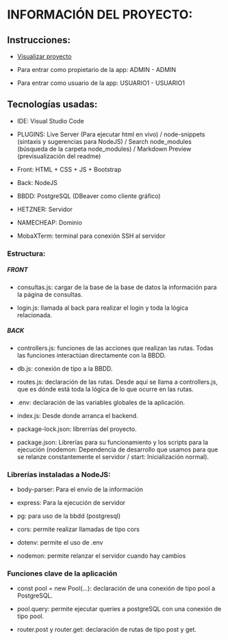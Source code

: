 # INFORMACIÓN DEL PROYECTO:

## Instrucciones:

 - [Visualizar proyecto](https://oconroldan.com)

 - Para entrar como propietario de la app: ADMIN - ADMIN

 - Para entrar como usuario de la app: USUARIO1 - USUARIO1



## Tecnologías usadas:

- IDE: Visual Studio Code

- PLUGINS: Live Server (Para ejecutar html en vivo) / node-snippets (sintaxis y sugerencias para NodeJS) / Search node_modules (búsqueda de la carpeta node_modules) /  Markdown Preview (previsualización del readme)
  
- Front: HTML + CSS + JS + Bootstrap
  
- Back: NodeJS
  
- BBDD: PostgreSQL (DBeaver como cliente gráfico)

- HETZNER: Servidor

- NAMECHEAP: Dominio
  
- MobaXTerm: terminal para conexión SSH al servidor



### Estructura:

##### FRONT

- consultas.js: cargar de la base de la base de datos la información para la página de consultas.

- login.js: llamada al back para realizar el login y toda la lógica relacionada.

##### BACK

- controllers.js: funciones de las acciones que realizan las rutas. Todas las funciones interactúan directamente con la BBDD.

- db.js: conexión de tipo a la BBDD.

- routes.js: declaración de las rutas. Desde aquí se llama a controllers.js, que es dónde está toda la lógica de lo que ocurre en las rutas.
  
- .env: declaración de las variables globales de la aplicación.

- index.js: Desde donde arranca el backend.

- package-lock.json: librerrías del proyecto.

- package.json: Librerías para su funcionamiento y los scripts para la ejecución (nodemon: Dependencia de desarrollo que usamos para que se relanze constantemente el servidor / start: Inicialización normal).
  



### Librerías instaladas a NodeJS:

- body-parser: Para el envío de la información
  
- express: Para la ejecución de servidor
  
- pg: para uso de la bbdd (postgresql)
  
- cors: permite realizar llamadas de tipo cors

- dotenv: permite el uso de .env

- nodemon: permite relanzar el servidor cuando hay cambios



### Funciones clave de la aplicación

- const pool = new Pool(...): declaración de una conexión de tipo pool a PostgreSQL.

- pool.query: permite ejecutar queries a postgreSQL con una conexión de tipo pool.

- router.post y router.get: declaración de rutas de tipo post y get.




